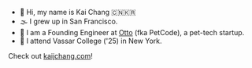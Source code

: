 - 👋 Hi, my name is Kai Chang 🇨🇳🇰🇷
- 🌫️ I grew up in San Francisco.
- 🐶 I am a Founding Engineer at [Otto](https://otto.pet) (fka PetCode), a pet-tech startup.
- 🏫 I attend Vassar College ('25) in New York.

Check out [kaijchang.com](https://kaijchang.com)!
